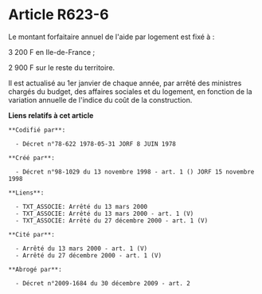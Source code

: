 # Article R623-6

Le montant forfaitaire annuel de l'aide par logement est fixé à :

3 200 F en Ile-de-France ;

2 900 F sur le reste du territoire.

Il est actualisé au 1er janvier de chaque année, par arrêté des ministres chargés du budget, des affaires sociales et du
logement, en fonction de la variation annuelle de l'indice du coût de la construction.

**Liens relatifs à cet article**

	**Codifié par**:

	  - Décret n°78-622 1978-05-31 JORF 8 JUIN 1978

	**Créé par**:

	  - Décret n°98-1029 du 13 novembre 1998 - art. 1 () JORF 15 novembre 1998

	**Liens**:

	  - TXT_ASSOCIE: Arrêté du 13 mars 2000
	  - TXT_ASSOCIE: Arrêté du 13 mars 2000 - art. 1 (V)
	  - TXT_ASSOCIE: Arrêté du 27 décembre 2000 - art. 1 (V)

	**Cité par**:

	  - Arrêté du 13 mars 2000 - art. 1 (V)
	  - Arrêté du 27 décembre 2000 - art. 1 (V)

	**Abrogé par**:

	  - Décret n°2009-1684 du 30 décembre 2009 - art. 2
